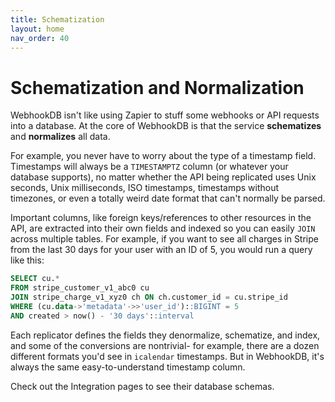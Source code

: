 ```yaml
---
title: Schematization
layout: home
nav_order: 40
---
```


# Schematization and Normalization

WebhookDB isn't like using Zapier to stuff some webhooks or API requests into a database.
At the core of WebhookDB is that the service **schematizes** and **normalizes** all data.

For example, you never have to worry about the type of a timestamp field.
Timestamps will always be a `TIMESTAMPTZ` column (or whatever your database supports),
no matter whether the API being replicated uses Unix seconds, Unix milliseconds, ISO timestamps, timestamps without timezones, or even a totally weird date format that can't normally be parsed.

Important columns, like foreign keys/references to other resources in the API, are extracted into their own fields and indexed
so you can easily `JOIN` across multiple tables. For example, if you want to see all charges in Stripe
from the last 30 days for your user with an ID of 5, you would run a query like this:

```sql
SELECT cu.* 
FROM stripe_customer_v1_abc0 cu
JOIN stripe_charge_v1_xyz0 ch ON ch.customer_id = cu.stripe_id                                                   
WHERE (cu.data->'metadata'->>'user_id')::BIGINT = 5
AND created > now() - '30 days'::interval
```

Each replicator defines the fields they denormalize, schematize, and index,
and some of the conversions are nontrivial- for example, there are a dozen different formats you'd see in `icalendar` timestamps.
But in WebhookDB, it's always the same easy-to-understand timestamp column.

Check out the Integration pages to see their database schemas.
